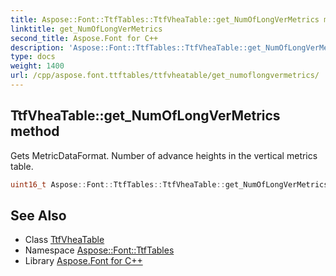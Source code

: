 ```yaml
---
title: Aspose::Font::TtfTables::TtfVheaTable::get_NumOfLongVerMetrics method
linktitle: get_NumOfLongVerMetrics
second_title: Aspose.Font for C++
description: 'Aspose::Font::TtfTables::TtfVheaTable::get_NumOfLongVerMetrics method. Gets MetricDataFormat. Number of advance heights in the vertical metrics table in C++.'
type: docs
weight: 1400
url: /cpp/aspose.font.ttftables/ttfvheatable/get_numoflongvermetrics/
---
```

## TtfVheaTable::get_NumOfLongVerMetrics method


Gets MetricDataFormat. Number of advance heights in the vertical metrics table.

```cpp
uint16_t Aspose::Font::TtfTables::TtfVheaTable::get_NumOfLongVerMetrics()
```

## See Also

* Class [TtfVheaTable](../)
* Namespace [Aspose::Font::TtfTables](../../)
* Library [Aspose.Font for C++](../../../)
